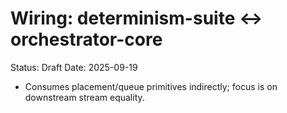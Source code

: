 # Wiring: determinism-suite ↔ orchestrator-core

Status: Draft
Date: 2025-09-19

- Consumes placement/queue primitives indirectly; focus is on downstream stream equality.
